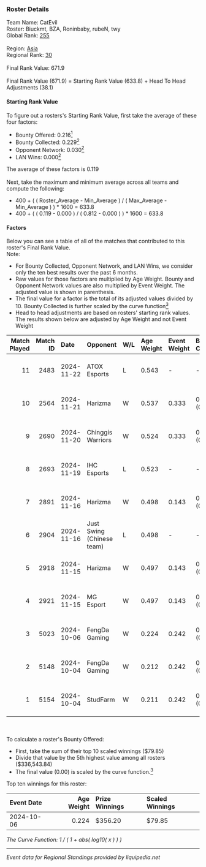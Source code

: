 ### Roster Details<br />
Team Name: CatEvil<br />
Roster: Biuckmt, BZA, Roninbaby, rubeN, twy<br />
Global Rank: [255](../../standings_global_2025_03_01.md)<br />
<br />
Region: [Asia]( ../../standings_asia_2025_03_01.md)<br />
Regional Rank: [30]( ../../standings_asia_2025_03_01.md)<br />
<br />
Final Rank Value:  671.9<br />
<br />
Final Rank Value (671.9) = Starting Rank Value (633.8) + Head To Head Adjustments (38.1)<br />

#### Starting Rank Value<br />
To figure out a rosters's Starting Rank Value, first take the average of these four factors:<br />
- Bounty Offered: 0.216[<sup>1</sup>](#table2)
- Bounty Collected: 0.229[<sup>2</sup>](#table1)
- Opponent Network: 0.030[<sup>2</sup>](#table1)
- LAN Wins: 0.000[<sup>2</sup>](#table1)

The average of these factors is 0.119<br />
<br />
Next, take the maximum and minimum average across all teams and compute the following:<br />
- 400 + ( ( Roster_Average - Min_Average ) / ( Max_Average - Min_Average ) ) * 1600 = 633.8
- 400 + ( ( 0.119 - 0.000 ) / ( 0.812 - 0.000 ) ) * 1600 = 633.8


#### Factors<br />
Below you can see a table of all of the matches that contributed to this roster's Final Rank Value.<br />
Note:<br />

- For Bounty Collected, Opponent Network, and LAN Wins, we consider only the ten best results over the past 6 months.
- Raw values for those factors are multiplied by Age Weight. Bounty and Opponent Network values are also multiplied by Event Weight. The adjusted value is shown in parenthesis.
- The final value for a factor is the total of its adjusted values divided by 10. Bounty Collected is further scaled by the curve function[<sup>3</sup>](#curveFunction)
- Head to head adjustments are based on rosters' starting rank values. The results shown below are adjusted by Age Weight and not Event Weight
<span id="table1"></span><br />


| Match Played | Match ID | Date       | Opponent                  | W/L | Age Weight | Event Weight | Bounty Collected | Opponent Network | LAN Wins  | H2H Adj. | Roster                              |
| -: | -: | :- | :- | :- | :- | :- | :- | :- | :- | -: | :- |
|           11 |     2483 | 2024-11-22 | ATOX Esports              | L   | 0.543      | -            | -                | -                | -         |    -1.46 | Biuckmt, BZA, Roninbaby, rubeN, twy |
|           10 |     2564 | 2024-11-21 | Harizma                   | W   | 0.537      | 0.333        | 0.002 (0.000)    | 0.475 (0.085)    | 0 (0.000) |     9.86 | Biuckmt, BZA, Roninbaby, rubeN, twy |
|            9 |     2690 | 2024-11-20 | Chinggis Warriors         | W   | 0.524      | 0.333        | 0.016 (0.003)    | 0.571 (0.100)    | 0 (0.000) |    11.93 | Biuckmt, BZA, Roninbaby, rubeN, twy |
|            8 |     2693 | 2024-11-19 | IHC Esports               | L   | 0.523      | -            | -                | -                | -         |    -7.44 | Biuckmt, BZA, Roninbaby, rubeN, twy |
|            7 |     2891 | 2024-11-16 | Harizma                   | W   | 0.498      | 0.143        | 0.002 (0.000)    | 0.475 (0.034)    | 0 (0.000) |     9.30 | Biuckmt, BZA, Roninbaby, rubeN, twy |
|            6 |     2904 | 2024-11-16 | Just Swing (Chinese team) | L   | 0.498      | -            | -                | -                | -         |    -6.61 | Biuckmt, BZA, Roninbaby, rubeN, twy |
|            5 |     2918 | 2024-11-15 | Harizma                   | W   | 0.497      | 0.143        | 0.002 (0.000)    | 0.475 (0.034)    | 0 (0.000) |     9.15 | Biuckmt, BZA, Roninbaby, rubeN, twy |
|            4 |     2921 | 2024-11-15 | MG Esport                 | W   | 0.497      | 0.143        | 0.000 (0.000)    | 0.000 (0.000)    | 0 (0.000) |     3.16 | Biuckmt, BZA, Roninbaby, rubeN, twy |
|            3 |     5023 | 2024-10-06 | FengDa Gaming             | W   | 0.224      | 0.242        | 0.008 (0.000)    | 0.454 (0.025)    | 0 (0.000) |     4.13 | Biuckmt, lan, roninbaby, rubeN, twy |
|            2 |     5148 | 2024-10-04 | FengDa Gaming             | W   | 0.212      | 0.242        | 0.008 (0.000)    | 0.454 (0.023)    | 0 (0.000) |     3.96 | Biuckmt, lan, roninbaby, rubeN, twy |
|            1 |     5154 | 2024-10-04 | StudFarm                  | W   | 0.211      | 0.242        | 0.000 (0.000)    | 0.000 (0.000)    | 0 (0.000) |     2.10 | Biuckmt, lan, roninbaby, rubeN, twy |

<br />
<span id="table2"></span><br />
To calculate a roster's Bounty Offered:<br />

- First, take the sum of their top 10 scaled winnings ($79.85)
- Divide that value by the 5th highest value among all rosters ($336,543.84)
- The final value (0.00) is scaled by the curve function.[<sup>3</sup>](#curveFunction)

Top ten winnings for this roster:<br />

| Event Date | Age Weight | Prize Winnings | Scaled Winnings |
| :- | -: | :- | :- |
| 2024-10-06 |      0.224 | $356.20        | $79.85          |


<span id="curveFunction"></span>_The Curve Function: 1 / ( 1 + abs( log10( x ) ) )_<br />

---
_Event data for Regional Standings provided by liquipedia.net_<br />
